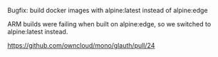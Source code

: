 Bugfix: build docker images with alpine:latest instead of alpine:edge

ARM builds were failing when built on alpine:edge, so we switched to alpine:latest instead.

https://github.com/owncloud/mono/glauth/pull/24
